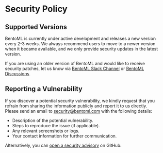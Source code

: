 # Security Policy

## Supported Versions

BentoML is currently under active development and releases a new version
every 2-3 weeks. We always recommend users to move to a newer version
when it became available, and we only provide security updates in the
latest version.

If you are using an older version of BentoML and would like to receive
security patches, let us know via
[BentoML Slack Channel](https://join.slack.bentoml.org)
or [BentoML Discussions](https://github.com/bentoml/BentoML/discussions).


## Reporting a Vulnerability

If you discover a potential security vulnerability, we kindly request that you refrain from sharing the information publicly and report it to us directly. Please send an email to security@bentoml.com with the following details:

* Description of the potential vulnerability.
* Steps to reproduce the issue (if applicable).
* Any relevant screenshots or logs.
* Your contact information for further communication.

Alternatively, you can [open a security advisory](https://github.com/bentoml/BentoML/security/advisories/new) on GitHub.
